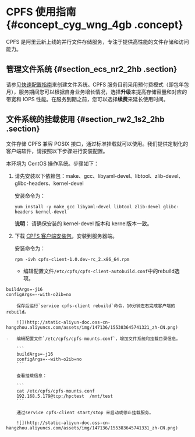 # CPFS 使用指南 {#concept_cyg_wng_4gb .concept}

CPFS 是阿里云新上线的并行文件存储服务，专注于提供高性能的文件存储和访问能力。

## 管理文件系统 {#section_ecs_nr2_2hb .section}

请参见[快速配置指南](../../../../../cn.zh-CN/快速配置指南/创建文件系统.md#)来创建文件系统。CPFS 服务目前采用预付费模式（即包年包月），服务期间您可以根据自身业务增长情况，选择**升级**来提高存储容量和对应的带宽和 IOPS 性能。在服务到期之前，您可以选择**续费**来延长使用时间。

## 文件系统的挂载使用 {#section_rw2_1s2_2hb .section}

文件存储 CPFS 兼容 POSIX 接口，通过标准挂载就可以使用。我们提供定制化的客户端软件，请按照以下步骤进行安装配置。

本环境为 CentOS 操作系统。步骤如下：

1.  请先安装以下依赖包：make、gcc、libyaml-devel、libtool、zlib-devel、glibc-headers、kernel-devel

    安装命令为：

    ```
    yum install -y make gcc libyaml-devel libtool zlib-devel glibc-headers kernel-devel
    ```

    **说明：** 请确保安装的 kernel-devel 版本和 kernel版本一致。

2.  下载 [CPFS 客户端安装包](http://docs-aliyun.cn-hangzhou.oss.aliyun-inc.com/assets/attach/108096/cn_zh/1553564531232/cpfs-client-1.2.1-centos.x86_64.rpm)，安装到服务器端。

    安装命令为：

    ```
    rpm -ivh cpfs-client-1.0.dev-rc_2.x86_64.rpm
    ```

    -   编辑配置文件`/etc/cpfs/cpfs-client-autobuild.conf`中的rebuild选项。

```
buildArgs=-j16
configArgs=--with-o2ib=no
```

        保存后运行`service cpfs-client rebuild`命令，10分钟左右完成客户端的 rebuild。

        ![](http://static-aliyun-doc.oss-cn-hangzhou.aliyuncs.com/assets/img/147136/155383645741321_zh-CN.png)

    -   编辑配置文件`/etc/cpfs/cpfs-mounts.conf`，增加文件系统和挂载目录信息。

        ```
        buildArgs=-j16
        configArgs=--with-o2ib=no
        ```

        查看挂载信息：

        ```
        cat /etc/cpfs/cpfs-mounts.conf
        192.168.5.179@tcp:/hpctest	/mnt/test
        ```

        通过service cpfs-client start/stop 来启动或停止挂载服务。

        ![](http://static-aliyun-doc.oss-cn-hangzhou.aliyuncs.com/assets/img/147136/155383645741331_zh-CN.png)


